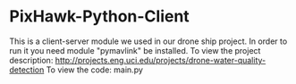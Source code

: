 # PixHawk-Python-Client
This is a client-server module we used in our drone ship project. In order to run it you need module "pymavlink" be installed.
To view the project description: http://projects.eng.uci.edu/projects/drone-water-quality-detection
To view the code: main.py
